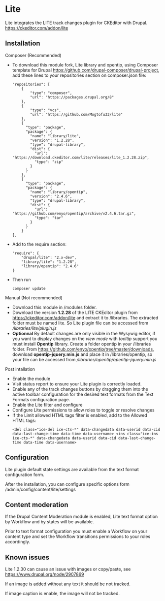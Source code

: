 Lite
===========

Lite integrates the LITE track changes plugin for CKEditor with Drupal.
https://ckeditor.com/addon/lite

Installation
------------

  Composer (Recommended)

  * To download this module fork, Lite library and opentip, using Composer 
    template for Drupal https://github.com/drupal-composer/drupal-project,
    add these lines to your repositories section on composer.json file:

    ```
    "repositories": [
        {
            "type": "composer",
            "url": "https://packages.drupal.org/8"
        },
        { 
            "type": "vcs", 
            "url": "https://github.com/Mogtofu33/lite"
        },
        {
          "type": "package",
          "package": {
            "name": "library/lite",
            "version": "1.2.28",
            "type": "drupal-library",
            "dist": {
              "url": "https://download.ckeditor.com/lite/releases/lite_1.2.28.zip",
              "type": "zip"
            }
          }
        },
        {
          "type": "package",
          "package": {
            "name": "library/opentip",
            "version": "2.4.6",
            "type": "drupal-library",
            "dist": {
              "url": "https://github.com/enyo/opentip/archive/v2.4.6.tar.gz",
              "type": "tar"
            }
          }
        }
    ],
    ```

  * Add to the require section:

    ```
    "require": {
        "drupal/lite": "2.x-dev",
        "library/lite": "1.2.28",
        "library/opentip": "2.4.6"
    }

    ```

  * Then run

    ```
    composer update
    ```

  Manual (Not recommended)

  * Download this module in /modules folder.
  * Download the version **1.2.28** of the LITE CKEditor plugin from
    https://ckeditor.com/addon/lite and extract it to /libraries. The extracted
    folder must be named lite. So Lite plugin file can be accessed from
    _/libraries/lite/plugin.js_
  * **Optionnal** By default changes are only visible in the Wysywig editor, if you
    want to display changes on the _view mode_ with _tooltip_ support you must install
    **Opentip** library.
    Create a folder opentip in your /libraries folder.
    From https://github.com/enyo/opentip/tree/master/downloads, download
    **opentip-jquery.min.js** and place it in /libraries/opentip, so your file can
    be accessed from
    _/libraries/opentip/opentip-jquery.min.js_
  
Post intallation

* Enable the module
* Visit status report to ensure your Lite plugin is correctly loaded.
* Enable any of the track changes buttons by dragging them into the active
  toolbar configuration for the desired text formats from the Text Formats
  configuration page.
* Enable the Lite filter and configure
* Configure Lite permissions to allow roles to toggle or resolve changes
* If the Limit allowed HTML tags filter is enabled, add to the Allowed HTML tags:
  ```
  <del class="ice-del ice-cts-*" data-changedata data-userid data-cid data-last-change-time data-time data-username> <ins class="ice-ins ice-cts-*" data-changedata data-userid data-cid data-last-change-time data-time data-username>
  ```

Configuration
------------

Lite plugin default state settings are available from the text format
configuration form.

After the installation, you can configure specific options form
/admin/config/content/lite/settings

Content moderation
------------

If the Drupal Content Moderation module is enabled, Lite text format option by
Workflow and by states will be available.

Prior to text format configuration you must enable a Workflow on your content
type and set the Workflow transitions permissions to your roles accordingly.

Known issues
------------

Lite 1.2.30 can cause an issue with images or copy/paste, see
https://www.drupal.org/node/2907869

If an image is added without any text it should be not tracked.

If image caption is enable, the image will not be tracked.
